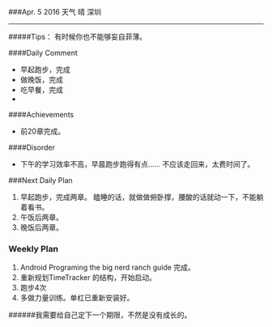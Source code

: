 ###Apr. 5 2016 天气 晴 深圳
***
#####Tips：
有时候你也不能够妄自菲薄。

####Daily Comment
+ 早起跑步，完成
+ 做晚饭，完成
+ 吃早餐，完成
+ 

####Achievements
+ 前20章完成。

####Disorder
* 下午的学习效率不高，早晨跑步跑得有点…… 不应该走回来，太费时间了。

###Next Daily Plan
1. 早起跑步，完成两章。 瞌睡的话，就做做俯卧撑，腰酸的话就动一下，不能躺着看书。
2. 午饭后两章。
3. 晚饭后两章。

### Weekly Plan
1. Android Programing the big nerd ranch guide 完成。
2. 重新规划TimeTracker 的结构，开始启动。
3. 跑步4次 
4. 多做力量训练。单杠已重新安装好。

######我需要给自己定下一个期限，不然是没有成长的。